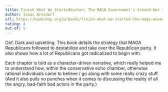 ```yaml
---
title: Finish What We Started&colon; The MAGA Government's Ground War to End Democracy
author: Isaac Arnsdorf
url: https://bookshop.org/p/books/finish-what-we-started-the-maga-movement-s-ground-war-to-end-democracy-isaac-arnsdorf/b8883ac56adfcff0?ean=9780316497718&next=t
rating: 4
out-of: 5
---
```


Oof. Dark and upsetting. This book details the strategy that MAGA Republicans followed to destabilize and take over the Republican party. It also shows how a lot of Republicans got radicalized to begin with.

Each chapter is told as a character-driven narrative, which really helped me to understand how, within the conservative echo chamber, otherwise rational individuals came to believe / go along with some really crazy stuff. (And it also pulls no punches when it comes to discussing the reality of all the angry, bad-faith bad actors in the party.)